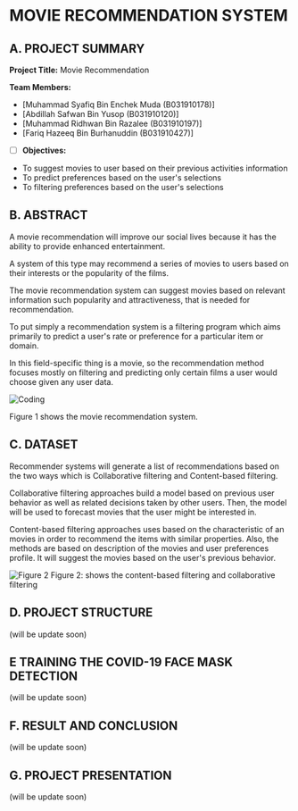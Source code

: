 # MOVIE RECOMMENDATION SYSTEM 

## A. PROJECT SUMMARY

**Project Title:** Movie Recommendation

**Team Members:** 
- [Muhammad Syafiq Bin Enchek Muda (B031910178)]
- [Abdillah Safwan Bin Yusop (B031910120)]
- [Muhammad Ridhwan Bin Razalee (B031910197)]
- [Fariq Hazeeq Bin Burhanuddin (B031910427)]


- [ ] **Objectives:**

- To suggest movies to user based on their previous activities information
- To predict preferences based on the user's selections
- To filtering preferences based on the user's selections



##  B. ABSTRACT 

A movie recommendation will improve our social lives because it has the ability to provide enhanced entertainment. 

A system of this type may recommend a series of movies to users based on their interests or the popularity of the films. 

The movie recommendation system can suggest movies based on relevant information such popularity and attractiveness, that is needed for recommendation.

To put simply a recommendation system is a filtering program which aims primarily to predict a user's rate or preference for a particular item or domain.

In this field-specific thing is a movie, so the recommendation method focuses mostly on filtering and predicting only certain films a user would choose given any user data.


![Coding](https://d2h0cx97tjks2p.cloudfront.net/blogs/wp-content/uploads/sites/2/2019/07/recommendation-system-project-in-R.png)

Figure 1 shows the movie recommendation system.


## C.  DATASET

Recommender systems will generate a list of recommendations based on the two ways which is Collaborative filtering and Content-based filtering.

Collaborative filtering approaches build a model based on previous user behavior as well as related decisions taken by other users. 
Then, the model will be used to forecast movies that the user might be interested in.

Content-based filtering approaches uses based on the characteristic of an movies in order to recommend the items with similar properties. 
Also, the methods are based on description of the movies and user preferences profile. 
It will suggest the movies based on the user's previous behavior.

![Figure 2](https://editor.analyticsvidhya.com/uploads/88506recommendation%20system.png)
Figure 2: shows the content-based filtering and collaborative filtering 


## D.   PROJECT STRUCTURE
(will be update soon)

## E   TRAINING THE COVID-19 FACE MASK DETECTION
(will be update soon)

## F.  RESULT AND CONCLUSION
(will be update soon)

## G.   PROJECT PRESENTATION 
(will be update soon)





